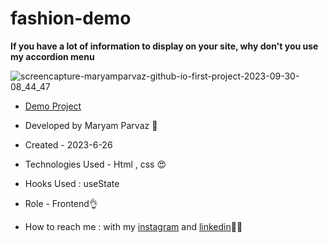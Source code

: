 # fashion-demo
**If you have a lot of information to display on your site, why don't you use my accordion menu**


![screencapture-maryamparvaz-github-io-first-project-2023-09-30-08_44_47](https://github.com/maryamparvaz/first-project/assets/124708513/a7c7069d-7655-434a-ae92-2f42ef20eb44)


- [Demo Project]((https://maryamparvaz.github.io/fashion-demo/))


- Developed by Maryam Parvaz 🙎

- Created - 2023-6-26

- Technologies Used - Html , css 😍

- Hooks Used : useState 

- Role - Frontend👌

- How to reach me : with my [instagram](https://www.instagram.com/maryamparvaz_web) and [linkedin](https://www.linkedin.com/in/maryamparvaz)👩‍💻
